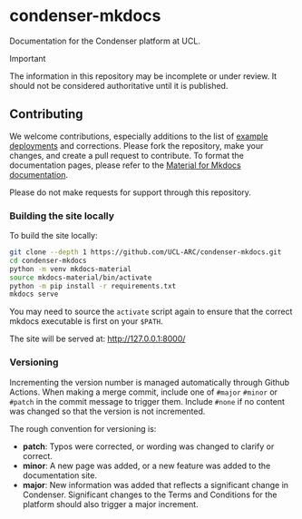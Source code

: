 # condenser-mkdocs

Documentation for the Condenser platform at UCL.

> [!IMPORTANT]
> The information in this repository may be incomplete or under review. It should
> not be considered authoritative until it is published.

## Contributing

We welcome contributions, especially additions to the list of [example deployments](/docs/developer_guide/examples.md)
and corrections. Please fork the repository, make your changes, and create a pull
request to contribute. To format the documentation pages, please refer to the
[Material for Mkdocs documentation](https://squidfunk.github.io/mkdocs-material/reference/).

Please do not make requests for support through this repository.

### Building the site locally

To build the site locally:

``` sh
git clone --depth 1 https://github.com/UCL-ARC/condenser-mkdocs.git
cd condenser-mkdocs
python -m venv mkdocs-material
source mkdocs-material/bin/activate
python -m pip install -r requirements.txt
mkdocs serve
```

You may need to source the `activate` script again to ensure that the correct mkdocs
executable is first on your `$PATH`.

The site will be served at: <http://127.0.0.1:8000/>

### Versioning

Incrementing the version number is managed automatically through Github Actions.
When making a merge commit, include one of `#major` `#minor` or `#patch` in the commit
message to trigger them. Include `#none` if no content was changed so that the version
is not incremented.

The rough convention for versioning is:

- **patch**: Typos were corrected, or wording was changed to clarify or correct.
- **minor**: A new page was added, or a new feature was added to the documentation
site.
- **major**: New information was added that reflects a significant change in Condenser.
Significant changes to the Terms and Conditions for the platform should also trigger
a major increment.
